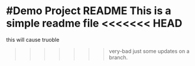 #Demo Project README
This is a simple readme file
<<<<<<< HEAD
=======
this will cause truoble
>>>>>>> very-bad
just some updates on a branch.
